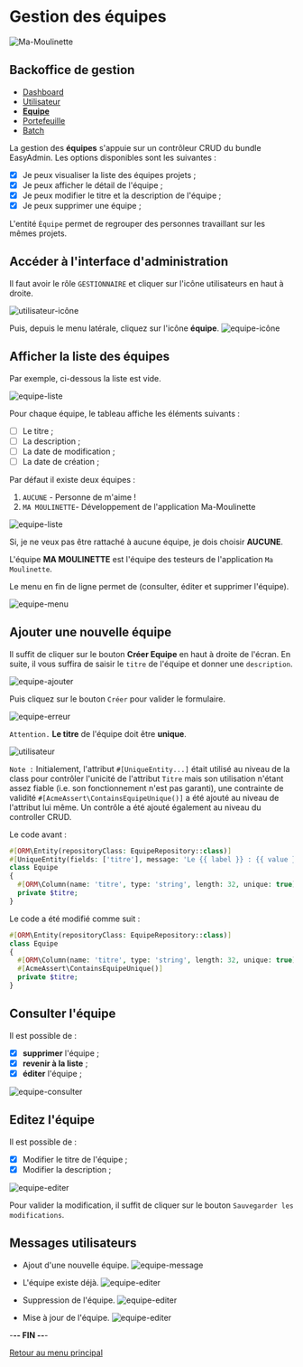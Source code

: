 # Gestion des équipes

![Ma-Moulinette](/documentation/ressources/home-000.jpg)

## Backoffice de gestion

* [Dashboard](/documentation/indicateurs.md)
* [Utilisateur](/documentation/utilisateur.md)
* [**Equipe**](/documentation/equipe.md)
* [Portefeuille](/documentation/portefeuille.md)
* [Batch](/documentation/batch.md)

La gestion des **équipes** s'appuie sur un contrôleur CRUD du bundle EasyAdmin. Les options disponibles sont les suivantes :

* [X] Je peux visualiser la liste des équipes projets ;
* [X] Je peux afficher le détail de l'équipe ;
* [X] Je peux modifier le titre et la description de l'équipe ;
* [X] Je peux supprimer une équipe ;

L'entité `Èquipe` permet de regrouper des personnes travaillant sur les mêmes projets.

## Accéder à l'interface d'administration

Il faut avoir le rôle `GESTIONNAIRE` et cliquer sur l'icône utilisateurs en haut à droite.

![utilisateur-icône](/documentation/ressources/utilisateur-001.jpg)

Puis, depuis le menu latérale, cliquez sur l'icône **équipe**.
![equipe-icône](/documentation/ressources/equipe-000.jpg)

## Afficher la liste des équipes

Par exemple, ci-dessous la liste est vide.

![equipe-liste](/documentation/ressources/equipe-001.jpg)

Pour chaque équipe, le tableau affiche les éléments suivants  :

* [ ] Le titre ;
* [ ] La description ;
* [ ] La date de modification ;
* [ ] La date de création ;

Par défaut il existe deux équipes :

1. `AUCUNE` - Personne de m'aime !
2. `MA MOULINETTE`- Développement de l'application Ma-Moulinette

![equipe-liste](/documentation/ressources/equipe-001a.jpg)

Si, je ne veux pas être rattaché à aucune équipe, je dois choisir **AUCUNE**.

L'équipe **MA MOULINETTE** est l'équipe des testeurs de l'application `Ma Moulinette`.

Le menu en fin de ligne permet de (consulter, éditer et supprimer l'équipe).

![equipe-menu](/documentation/ressources/utilisateur-003.jpg)

## Ajouter une nouvelle équipe

Il suffit de cliquer sur le bouton **Créer Equipe** en haut à droite de l'écran. En suite, il vous suffira de saisir le `titre` de l'équipe et donner une `description`.

![equipe-ajouter](/documentation/ressources/equipe-002.jpg)

Puis cliquez sur le bouton `Créer` pour valider le formulaire.

![equipe-erreur](/documentation/ressources/equipe-003.jpg)

`Attention.` **Le titre** de l'équipe doit être **unique**.

![utilisateur](/documentation/ressources/equipe-004.jpg)

`Note :` Initialement, l'attribut `#[UniqueEntity...]` était utilisé au niveau de la class pour contrôler l'unicité de l'attribut `Titre` mais son utilisation n'étant assez fiable (i.e. son fonctionnement n'est pas garanti), une contrainte de validité `#[AcmeAssert\ContainsEquipeUnique()]` a été ajouté au niveau de l'attribut lui même. Un contrôle a été ajouté également au niveau du controller CRUD.

Le code avant :

```php
#[ORM\Entity(repositoryClass: EquipeRepository::class)]
#[UniqueEntity(fields: ['titre'], message: 'Le {{ label }} : {{ value }} existe déjà.')]
class Equipe
{
  #[ORM\Column(name: 'titre', type: 'string', length: 32, unique: true)]
  private $titre;
}
```

Le code a été modifié comme suit :

```php
#[ORM\Entity(repositoryClass: EquipeRepository::class)]
class Equipe
{
  #[ORM\Column(name: 'titre', type: 'string', length: 32, unique: true)]
  #[AcmeAssert\ContainsEquipeUnique()]
  private $titre;
}
```

## Consulter l'équipe

Il est possible de :

* [x] **supprimer** l'équipe ;
* [x] **revenir à la liste** ;
* [x] **éditer** l'équipe ;

![equipe-consulter](/documentation/ressources/equipe-005.jpg)

## Editez l'équipe

Il est possible de :

* [x] Modifier le titre de l'équipe ;
* [x] Modifier la description ;

![equipe-editer](/documentation/ressources/equipe-006.jpg)

Pour valider la modification, il suffit de cliquer sur le bouton `Sauvegarder les modifications`.

## Messages utilisateurs

* Ajout d'une nouvelle équipe.
![equipe-message](/documentation/ressources/equipe-007.jpg)

* L'équipe existe déjà.
![equipe-editer](/documentation/ressources/equipe-008.jpg)

* Suppression de l'équipe.
![equipe-editer](/documentation/ressources/equipe-009.jpg)

* Mise à jour de l'équipe.
![equipe-editer](/documentation/ressources/equipe-010.jpg)

-**-- FIN --**-

[Retour au menu principal](/README.md)
